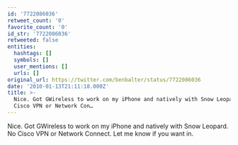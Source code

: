 ```yaml
---
id: '7722086036'
retweet_count: '0'
favorite_count: '0'
id_str: '7722086036'
retweeted: false
entities:
  hashtags: []
  symbols: []
  user_mentions: []
  urls: []
original_url: https://twitter.com/benbalter/status/7722086036
date: '2010-01-13T21:11:18.000Z'
title: >-
  Nice. Got GWireless to work on my iPhone and natively with Snow Leopard. No
  Cisco VPN or Network Con…
---
```


Nice. Got GWireless to work on my iPhone and natively with Snow Leopard. No Cisco VPN or Network Connect. Let me know if you want in.
